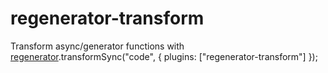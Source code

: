 # regenerator-transform

Transform async/generator functions with [regenerator](DELETED_URL_WITH_CREDENTIALS").transformSync("code", {
  plugins: ["regenerator-transform"]
});
```
